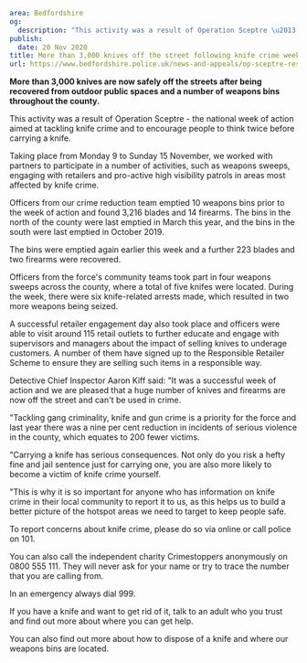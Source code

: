 ```yaml
area: Bedfordshire
og:
  description: "This activity was a result of Operation Sceptre \u2013 the national week of action aimed at tackling knife crime and to encourage people to think twice before carrying a knife."
publish:
  date: 20 Nov 2020
title: More than 3,000 knives off the street following knife crime week of action
url: https://www.bedfordshire.police.uk/news-and-appeals/op-sceptre-results-nov20
```

**More than 3,000 knives are now safely off the streets after being recovered from outdoor public spaces and a number of weapons bins throughout the county.**

This activity was a result of Operation Sceptre - the national week of action aimed at tackling knife crime and to encourage people to think twice before carrying a knife.

Taking place from Monday 9 to Sunday 15 November, we worked with partners to participate in a number of activities, such as weapons sweeps, engaging with retailers and pro-active high visibility patrols in areas most affected by knife crime.

Officers from our crime reduction team emptied 10 weapons bins prior to the week of action and found 3,216 blades and 14 firearms. The bins in the north of the county were last emptied in March this year, and the bins in the south were last emptied in October 2019.

The bins were emptied again earlier this week and a further 223 blades and two firearms were recovered.

Officers from the force's community teams took part in four weapons sweeps across the county, where a total of five knifes were located. During the week, there were six knife-related arrests made, which resulted in two more weapons being seized.

A successful retailer engagement day also took place and officers were able to visit around 115 retail outlets to further educate and engage with supervisors and managers about the impact of selling knives to underage customers. A number of them have signed up to the Responsible Retailer Scheme to ensure they are selling such items in a responsible way.

Detective Chief Inspector Aaron Kiff said: "It was a successful week of action and we are pleased that a huge number of knives and firearms are now off the street and can't be used in crime.

"Tackling gang criminality, knife and gun crime is a priority for the force and last year there was a nine per cent reduction in incidents of serious violence in the county, which equates to 200 fewer victims.

"Carrying a knife has serious consequences. Not only do you risk a hefty fine and jail sentence just for carrying one, you are also more likely to become a victim of knife crime yourself.

"This is why it is so important for anyone who has information on knife crime in their local community to report it to us, as this helps us to build a better picture of the hotspot areas we need to target to keep people safe.

To report concerns about knife crime, please do so via online or call police on 101.

You can also call the independent charity Crimestoppers anonymously on 0800 555 111. They will never ask for your name or try to trace the number that you are calling from.

In an emergency always dial 999.

If you have a knife and want to get rid of it, talk to an adult who you trust and find out more about where you can get help.

You can also find out more about how to dispose of a knife and where our weapons bins are located.
